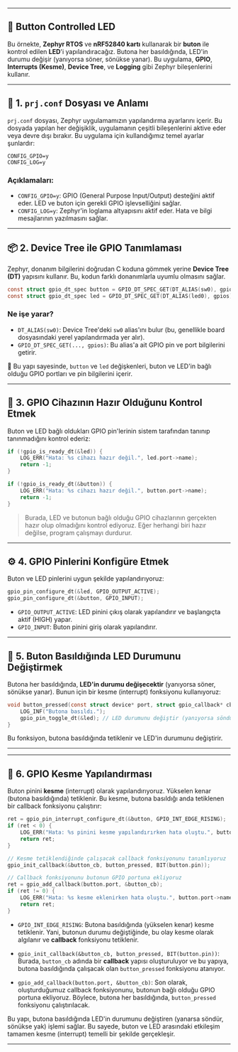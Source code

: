 
---

## 🔘 Button Controlled LED 

Bu örnekte, **Zephyr RTOS** ve **nRF52840 kartı** kullanarak bir **buton** ile kontrol edilen **LED**'i yapılandıracağız. Butona her basıldığında, LED'in durumu değişir (yanıyorsa söner, sönükse yanar). Bu uygulama, **GPIO**, **Interrupts (Kesme)**, **Device Tree**, ve **Logging** gibi Zephyr bileşenlerini kullanır.

---

## 🧾 1. `prj.conf` Dosyası ve Anlamı

`prj.conf` dosyası, Zephyr uygulamamızın yapılandırma ayarlarını içerir. Bu dosyada yapılan her değişiklik, uygulamanın çeşitli bileşenlerini aktive eder veya devre dışı bırakır. Bu uygulama için kullandığımız temel ayarlar şunlardır:

```plaintext
CONFIG_GPIO=y
CONFIG_LOG=y
```

### Açıklamaları:

- `CONFIG_GPIO=y`: GPIO (General Purpose Input/Output) desteğini aktif eder. LED ve buton için gerekli GPIO işlevselliğini sağlar.
- `CONFIG_LOG=y`: Zephyr'in loglama altyapısını aktif eder. Hata ve bilgi mesajlarının yazılmasını sağlar.

---

## 📦 2. Device Tree ile GPIO Tanımlaması

Zephyr, donanım bilgilerini doğrudan C koduna gömmek yerine **Device Tree (DT)** yapısını kullanır. Bu, kodun farklı donanımlarla uyumlu olmasını sağlar.

```c
const struct gpio_dt_spec button = GPIO_DT_SPEC_GET(DT_ALIAS(sw0), gpios);
const struct gpio_dt_spec led = GPIO_DT_SPEC_GET(DT_ALIAS(led0), gpios);
```

### Ne işe yarar?

- `DT_ALIAS(sw0)`: Device Tree'deki `sw0` alias'ını bulur (bu, genellikle board dosyasındaki yerel yapılandırmada yer alır).
- `GPIO_DT_SPEC_GET(..., gpios)`: Bu alias'a ait GPIO pin ve port bilgilerini getirir.

📌 Bu yapı sayesinde, `button` ve `led` değişkenleri, buton ve LED'in bağlı olduğu GPIO portları ve pin bilgilerini içerir.

---

## 🧠 3. GPIO Cihazının Hazır Olduğunu Kontrol Etmek

Buton ve LED bağlı oldukları GPIO pin'lerinin sistem tarafından tanınıp tanınmadığını kontrol ederiz:

```c
if (!gpio_is_ready_dt(&led)) {
    LOG_ERR("Hata: %s cihazı hazır değil.", led.port->name);
    return -1;
}

if (!gpio_is_ready_dt(&button)) {
    LOG_ERR("Hata: %s cihazı hazır değil.", button.port->name);
    return -1;
}
```

> Burada, LED ve butonun bağlı olduğu GPIO cihazlarının gerçekten hazır olup olmadığını kontrol ediyoruz. Eğer herhangi biri hazır değilse, program çalışmayı durdurur.

---

## ⚙️ 4. GPIO Pinlerini Konfigüre Etmek

Buton ve LED pinlerini uygun şekilde yapılandırıyoruz:

```c
gpio_pin_configure_dt(&led, GPIO_OUTPUT_ACTIVE);
gpio_pin_configure_dt(&button, GPIO_INPUT);
```

- `GPIO_OUTPUT_ACTIVE`: LED pinini çıkış olarak yapılandırır ve başlangıçta aktif (HIGH) yapar.
- `GPIO_INPUT`: Buton pinini giriş olarak yapılandırır.

---

## 🔔 5. Buton Basıldığında LED Durumunu Değiştirmek

Butona her basıldığında, **LED'in durumu değişecektir** (yanıyorsa söner, sönükse yanar). Bunun için bir kesme (interrupt) fonksiyonu kullanıyoruz:

```c
void button_pressed(const struct device* port, struct gpio_callback* cb, gpio_port_pins_t pins) {
    LOG_INF("Butona basıldı.");
    gpio_pin_toggle_dt(&led); // LED durumunu değiştir (yanıyorsa söndür, sönükse yak)
}
```

Bu fonksiyon, butona basıldığında tetiklenir ve LED'in durumunu değiştirir.

---



---

## 🧩 6. GPIO Kesme Yapılandırması

Buton pinini **kesme** (interrupt) olarak yapılandırıyoruz. Yükselen kenar (butona basıldığında) tetiklenir. Bu kesme, butona basıldığı anda tetiklenen bir callback fonksiyonu çalıştırır:

```c
ret = gpio_pin_interrupt_configure_dt(&button, GPIO_INT_EDGE_RISING);
if (ret < 0) {
    LOG_ERR("Hata: %s pinini kesme yapılandırırken hata oluştu.", button.port->name);
    return ret;
}

// Kesme tetiklendiğinde çalışacak callback fonksiyonunu tanımlıyoruz
gpio_init_callback(&button_cb, button_pressed, BIT(button.pin));

// Callback fonksiyonunu butonun GPIO portuna ekliyoruz
ret = gpio_add_callback(button.port, &button_cb);
if (ret != 0) {
    LOG_ERR("Hata: %s kesme eklenirken hata oluştu.", button.port->name);
    return ret;
}
```

- `GPIO_INT_EDGE_RISING`: Butona basıldığında (yükselen kenar) kesme tetiklenir. Yani, butonun durumu değiştiğinde, bu olay kesme olarak algılanır ve **callback** fonksiyonu tetiklenir.

- `gpio_init_callback(&button_cb, button_pressed, BIT(button.pin))`: Burada, `button_cb` adında bir **callback** yapısı oluşturuluyor ve bu yapıya, butona basıldığında çalışacak olan `button_pressed` fonksiyonu atanıyor.

- `gpio_add_callback(button.port, &button_cb)`: Son olarak, oluşturduğumuz callback fonksiyonunu, butonun bağlı olduğu GPIO portuna ekliyoruz. Böylece, butona her basıldığında, `button_pressed` fonksiyonu çalıştırılacak.

Bu yapı, butona basıldığında LED'in durumunu değiştiren (yanarsa söndür, sönükse yak) işlemi sağlar. Bu sayede, buton ve LED arasındaki etkileşim tamamen kesme (interrupt) temelli bir şekilde gerçekleşir.

--- 
